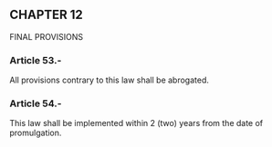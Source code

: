 ## CHAPTER 12  
FINAL PROVISIONS

### Article 53.-

All provisions contrary to this law shall be abrogated.

### Article 54.-

This law shall be implemented within 2 (two) years from the date of promulgation.